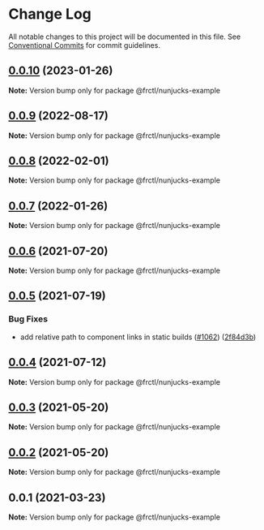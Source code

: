 # Change Log

All notable changes to this project will be documented in this file.
See [Conventional Commits](https://conventionalcommits.org) for commit guidelines.

## [0.0.10](https://github.com/frctl/fractal/compare/@frctl/nunjucks-example@0.0.9...@frctl/nunjucks-example@0.0.10) (2023-01-26)

**Note:** Version bump only for package @frctl/nunjucks-example





## [0.0.9](https://github.com/frctl/fractal/compare/@frctl/nunjucks-example@0.0.8...@frctl/nunjucks-example@0.0.9) (2022-08-17)

**Note:** Version bump only for package @frctl/nunjucks-example





## [0.0.8](https://github.com/frctl/fractal/compare/@frctl/nunjucks-example@0.0.7...@frctl/nunjucks-example@0.0.8) (2022-02-01)

**Note:** Version bump only for package @frctl/nunjucks-example





## [0.0.7](https://github.com/frctl/fractal/compare/@frctl/nunjucks-example@0.0.6...@frctl/nunjucks-example@0.0.7) (2022-01-26)

**Note:** Version bump only for package @frctl/nunjucks-example





## [0.0.6](https://github.com/frctl/fractal/compare/@frctl/nunjucks-example@0.0.5...@frctl/nunjucks-example@0.0.6) (2021-07-20)

**Note:** Version bump only for package @frctl/nunjucks-example





## [0.0.5](https://github.com/frctl/fractal/compare/@frctl/nunjucks-example@0.0.4...@frctl/nunjucks-example@0.0.5) (2021-07-19)


### Bug Fixes

* add relative path to component links in static builds ([#1062](https://github.com/frctl/fractal/issues/1062)) ([2f84d3b](https://github.com/frctl/fractal/commit/2f84d3b84498c238d28c2ca1021daf89aff879be))





## [0.0.4](https://github.com/frctl/fractal/compare/@frctl/nunjucks-example@0.0.3...@frctl/nunjucks-example@0.0.4) (2021-07-12)

**Note:** Version bump only for package @frctl/nunjucks-example





## [0.0.3](https://github.com/frctl/fractal/compare/@frctl/nunjucks-example@0.0.2...@frctl/nunjucks-example@0.0.3) (2021-05-20)

**Note:** Version bump only for package @frctl/nunjucks-example





## [0.0.2](https://github.com/frctl/fractal/compare/@frctl/nunjucks-example@0.0.1...@frctl/nunjucks-example@0.0.2) (2021-05-20)

**Note:** Version bump only for package @frctl/nunjucks-example





## 0.0.1 (2021-03-23)

**Note:** Version bump only for package @frctl/nunjucks-example
